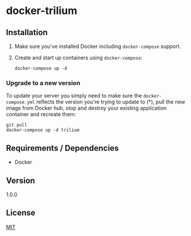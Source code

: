 # docker-trilium
 
## Installation

1. Make sure you've installed Docker including `docker-compose` support.

2. Create and start up containers using `docker-compose`:

    ```
    docker-compose up -d
    ```
 
### Upgrade to a new version

To update your server you simply need to make sure the `docker-compose.yml` reflects the version you're trying to update to (\*),  pull the new image from Docker hub, stop and destroy your existing application container and recreate them:

```
git pull
docker-compose up -d trilium
```

 

 
## Requirements / Dependencies

* Docker

## Version

1.0.0

## License

[MIT](LICENSE)

